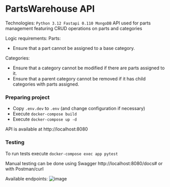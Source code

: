 # PartsWarehouse API


Technologies: `Python 3.12 Fastapi 0.110 MongoDB`
API used for parts management featuring CRUD operations on parts and categories

Logic requirements:
Parts:
- Ensure that a part cannot be assigned to a base category.

Categories:
- Ensure that a category cannot be modified if there are parts assigned to it.
- Ensure that a parent category cannot be removed if it has child categories with parts assigned.

### Preparing project

- Copy `.env.dev` to `.env` (and change configuration if necessary)
- Execute `docker-compose build`
- Execute `docker-compose up -d`

API is available at http://localhost:8080

### Testing
To run tests execute `docker-compose exec app pytest`


Manual testing can be done using Swagger http://localhost:8080/docs# or with Postman/curl

Available endpoints:
![image](https://github.com/fjedd/parts_warehouse/assets/74370972/b606830f-5d0f-441c-95d5-904a981c1f58)
